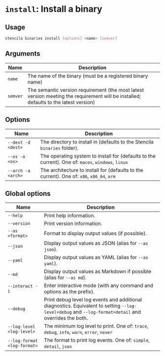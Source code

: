 <!-- Generated from doc comments in Rust. Do not edit. -->

# `install`: Install a binary

## Usage

```sh
stencila binaries install [options] <name> [semver]
```




## Arguments

| Name | Description |
| --- | --- |
| `name` | The name of the binary (must be a registered binary name) |
| `semver` | The semantic version requirement (the most latest version meeting the requirement will be installed; defaults to the latest version) |

## Options

| Name | Description |
| --- | --- |
| `--dest -d <dest>` | The directory to install in (defaults to the Stencila `binaries` folder). |
| `--os -o <os>` | The operating system to install for (defaults to the current). One of: `macos`, `windows`, `linux` |
| `--arch -a <arch>` | The architecture to install for (defaults to the current). One of: `x86`, `x86_64`, `arm` |

## Global options

| Name | Description |
| --- | --- |
| `--help` | Print help information. |
| `--version` | Print version information. |
| `--as <format>` | Format to display output values (if possible). |
| `--json` | Display output values as JSON (alias for `--as json`). |
| `--yaml` | Display output values as YAML (alias for `--as yaml`). |
| `--md` | Display output values as Markdown if possible (alias for `--as md`). |
| `--interact -i` | Enter interactive mode (with any command and options as the prefix). |
| `--debug` | Print debug level log events and additional diagnostics. Equivalent to setting `--log-level=debug` and `--log-format=detail` and overrides the both. |
| `--log-level <log-level>` | The minimum log level to print. One of: `trace`, `debug`, `info`, `warn`, `error`, `never` |
| `--log-format <log-format>` | The format to print log events. One of: `simple`, `detail`, `json` |